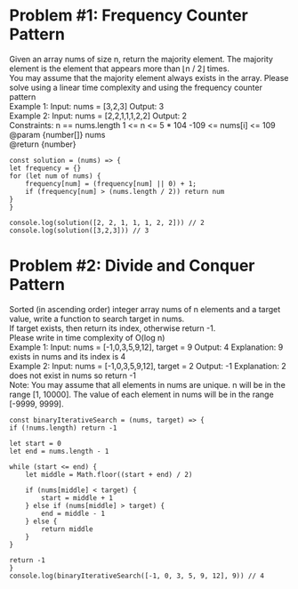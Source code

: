 <h1>Problem #1: Frequency Counter Pattern</h1>
Given an array nums of size n, return the majority element.
The majority element is the element that appears more than ⌊n / 2⌋ times. <br>
You may assume that the majority element always exists in the array.
Please solve using a linear time complexity and using the frequency counter pattern
<br>
Example 1:
Input: nums = [3,2,3]
Output: 3<br>
Example 2:
Input: nums = [2,2,1,1,1,2,2]
Output: 2<br>
Constraints:
n == nums.length
1 <= n <= 5 * 104
-109 <= nums[i] <= 109<br>
 @param {number[]} nums<br>
 @return {number}



    const solution = (nums) => {
    let frequency = {}
    for (let num of nums) {
        frequency[num] = (frequency[num] || 0) + 1;
        if (frequency[num] > (nums.length / 2)) return num
    }
    }

    console.log(solution([2, 2, 1, 1, 1, 2, 2])) // 2
    console.log(solution([3,2,3])) // 3



<h1>Problem #2: Divide and Conquer Pattern</h1>
Sorted (in ascending order) integer array nums of n elements 
and a target value, write a function to search target in nums. <br>
If target exists, then return its index, otherwise return -1.<br>
Please write in time complexity of O(log n)<br>
Example 1:
Input: nums = [-1,0,3,5,9,12], target = 9
Output: 4
Explanation: 9 exists in nums and its index is 4<br>
Example 2:
Input: nums = [-1,0,3,5,9,12], target = 2
Output: -1
Explanation: 2 does not exist in nums so return -1<br>
Note:
You may assume that all elements in nums are unique.
n will be in the range [1, 10000].
The value of each element in nums will be in the range [-9999, 9999].

    const binaryIterativeSearch = (nums, target) => {
    if (!nums.length) return -1

    let start = 0
    let end = nums.length - 1

    while (start <= end) {
        let middle = Math.floor((start + end) / 2)

        if (nums[middle] < target) {
            start = middle + 1
        } else if (nums[middle] > target) {
            end = middle - 1
        } else {
            return middle
        }
    }

    return -1
    }
    console.log(binaryIterativeSearch([-1, 0, 3, 5, 9, 12], 9)) // 4
